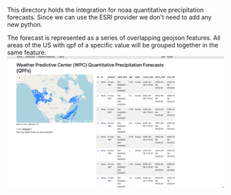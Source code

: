 This directory holds the integration for noaa quantitative precipitation forecasts. Since we can use the ESRI provider we don't need to add any new python.

The forecast is represented as a series of overlapping geojson features. All areas of the US with qpf of a specific value will be grouped together in the same feature.
![pygeoapi layers](./images/pygeoapi.png)
